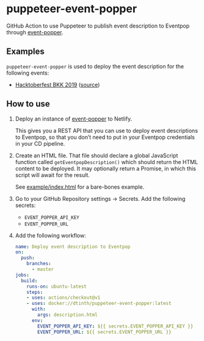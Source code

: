 # puppeteer-event-popper
GitHub Action to use Puppeteer to publish event description to Eventpop through [event-popper](https://github.com/dtinth/event-popper).

## Examples

`puppeteer-event-popper` is used to deploy the event description for the following events:

- [Hacktoberfest BKK 2019](https://www.eventpop.me/e/7013) ([source](https://github.com/dtinth/hacktoberfest-open-hack-day-bkk-2019))

## How to use

1. Deploy an instance of [event-popper](https://github.com/dtinth/event-popper) to Netlify.

   This gives you a REST API that you can use to deploy event descriptions to Eventpop,
   so that you don’t need to put in your Eventpop credentials in your CD pipeline.

2. Create an HTML file. That file should declare a global JavaScript function called `getEventpopDescription()`
   which should return the HTML content to be deployed.
   It may optionally return a Promise, in which this script will await for the result.

   See [example/index.html](example/index.html) for a bare-bones example.

3. Go to your GitHub Repository settings &rarr; Secrets.
   Add the following secrets:

   - `EVENT_POPPER_API_KEY`
   - `EVENT_POPPER_URL`

4. Add the following workflow:

    ```yaml
    name: Deploy event description to Eventpop
    on:
      push:
        branches:
          - master
    jobs:
      build:
        runs-on: ubuntu-latest
        steps:
        - uses: actions/checkout@v1
        - uses: docker://dtinth/puppeteer-event-popper:latest
          with:
            args: description.html
          env:
            EVENT_POPPER_API_KEY: ${{ secrets.EVENT_POPPER_API_KEY }}
            EVENT_POPPER_URL: ${{ secrets.EVENT_POPPER_URL }}
    ```
